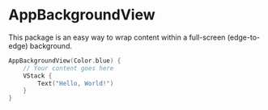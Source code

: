# AppBackgroundView

This package is an easy way to wrap content within a full-screen (edge-to-edge) background.

```swift
AppBackgroundView(Color.blue) {
    // Your content goes here
    VStack {
        Text("Hello, World!")
    }
}
```
